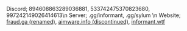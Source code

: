 Discord; 894608863289036881, 533742475370823680, 997242149026414613\n
Server; .gg/informant, .gg/sylum \n
Website; [fraud.ga (renamed)](http://fraud.ga), [aimware.info (discontinued)](http://aimware.info), [informant.wtf](http://informant.wtf)
